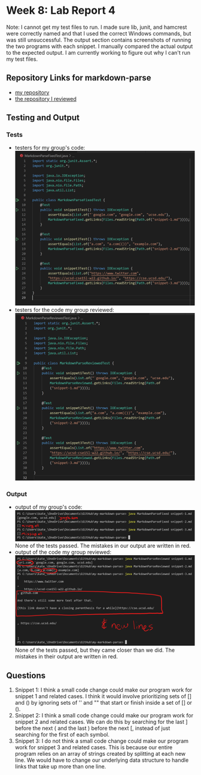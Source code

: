 # Week 8: Lab Report 4  
Note: I cannot get my test files to run. I made sure lib, junit, and hamcrest were correctly named and that I used the correct Windows commands, but was still unsuccessful. The output section contains screenshots of running the two programs with each snippet. I manually compared the actual output to the expected output. I am currently working to figure out why I can't run my test files.  
## Repository Links for markdown-parse  
- [my repository](https://github.com/kate-romero/my-markdown-parse)  
- [the repository I reviewed](https://github.com/Stocktocon/markdown-parse)  
## Testing and Output
### Tests
- testers for my group's code:  
![myTests](myTests.png)  
- testers for the code my group reviewed:  
![yourTests](yourTests.png)  
### Output
- output of my group's code:  
![myResults](myResults.png)  
None of the tests passed. The mistakes in our output are written in red.  
- output of the code my group reviewed:
![yourResults](yourResults.png)  
None of the tests passed, but they came closer than we did. The mistakes in their output are written in red.  
## Questions
1) Snippet 1: I think a small code change could make our program work for snippet 1 and related cases. I think it would involve prioritizing sets of [] and () by ignoring sets of '' and "" that start or finish inside a set of [] or ().  
2) Snippet 2: I think a small code change could make our program work for snippet 2 and related cases. We can do this by searching for the last ] before the next ( and the last ) before the next [, instead of just searching for the first of each symbol.  
3) Snippet 3: I do not think a small code change could make our program work for snippet 3 and related cases. This is because our entire program relies on an array of strings created by splitting at each new line. We would have to change our underlying data structure to handle links that take up more than one line.